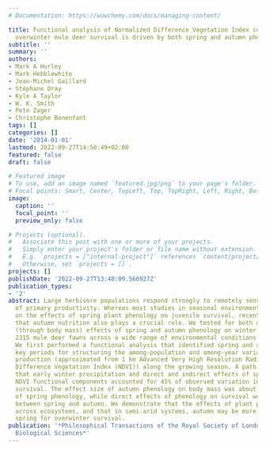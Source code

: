 ```yaml
---
# Documentation: https://wowchemy.com/docs/managing-content/

title: Functional analysis of Normalized Difference Vegetation Index curves reveals
  overwinter mule deer survival is driven by both spring and autumn phenology
subtitle: ''
summary: ''
authors:
- Mark A Hurley
- Mark Hebblewhite
- Jean-Michel Gaillard
- Stéphane Dray
- Kyle A Taylor
- W. K. Smith
- Pete Zager
- Christophe Bonenfant
tags: []
categories: []
date: '2014-01-01'
lastmod: 2022-09-27T14:50:49+02:00
featured: false
draft: false

# Featured image
# To use, add an image named `featured.jpg/png` to your page's folder.
# Focal points: Smart, Center, TopLeft, Top, TopRight, Left, Right, BottomLeft, Bottom, BottomRight.
image:
  caption: ''
  focal_point: ''
  preview_only: false

# Projects (optional).
#   Associate this post with one or more of your projects.
#   Simply enter your project's folder or file name without extension.
#   E.g. `projects = ["internal-project"]` references `content/project/deep-learning/index.md`.
#   Otherwise, set `projects = []`.
projects: []
publishDate: '2022-09-27T13:40:09.566927Z'
publication_types:
- '2'
abstract: Large herbivore populations respond strongly to remotely sensed measures
  of primary productivity. Whereas most studies in seasonal environments have focused
  on the effects of spring plant phenology on juvenile survival, recent studies demonstrated
  that autumn nutrition also plays a crucial role. We tested for both direct and indirect
  (through body mass) effects of spring and autumn phenology on winter survival of
  2315 mule deer fawns across a wide range of environmental conditions in Idaho, USA.
  We first performed a functional analysis that identified spring and autumn as the
  key periods for structuring the among-population and among-year variation of primary
  production (approximated from 1 km Advanced Very High Resolution Radiometer Normalized
  Difference Vegetation Index (NDVI)) along the growing season. A path analysis showed
  that early winter precipitation and direct and indirect effects of spring and autumn
  NDVI functional components accounted for 45% of observed variation in overwinter
  survival. The effect size of autumn phenology on body mass was about twice that
  of spring phenology, while direct effects of phenology on survival were similar
  between spring and autumn. We demonstrate that the effects of plant phenology vary
  across ecosystems, and that in semi-arid systems, autumn may be more important than
  spring for overwinter survival.
publication: '*Philosophical Transactions of the Royal Society of London. Series B,
  Biological Sciences*'
---
```

